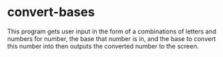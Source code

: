 # convert-bases

This program gets user input in the form of a combinations of letters and numbers for number, the base that number is in, and the base to convert this number into then outputs the converted number to the screen.